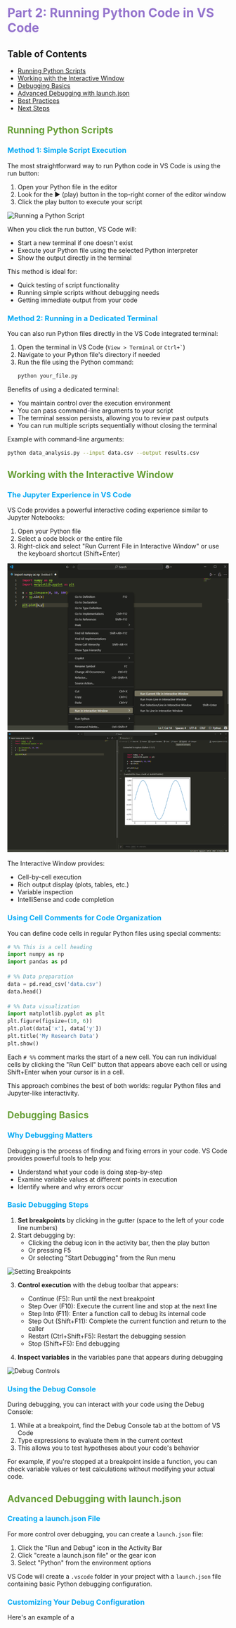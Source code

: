 # <span style="color:#9575CD">Part 2: Running Python Code in VS Code</span>

## Table of Contents
- [Running Python Scripts](#running-python-scripts)
- [Working with the Interactive Window](#working-with-the-interactive-window)
- [Debugging Basics](#debugging-basics)
- [Advanced Debugging with launch.json](#advanced-debugging-with-launchjson)
- [Best Practices](#best-practices)
- [Next Steps](#next-steps)

## <span style="color:#689F38">Running Python Scripts</span>

### <span style="color:#03A9F4">Method 1: Simple Script Execution</span>

The most straightforward way to run Python code in VS Code is using the run button:

1. Open your Python file in the editor
2. Look for the ▶️ (play) button in the top-right corner of the editor window
3. Click the play button to execute your script

![Running a Python Script](/resources/images/run-python-script.png)

When you click the run button, VS Code will:
- Start a new terminal if one doesn't exist
- Execute your Python file using the selected Python interpreter
- Show the output directly in the terminal

This method is ideal for:
- Quick testing of script functionality
- Running simple scripts without debugging needs
- Getting immediate output from your code

### <span style="color:#03A9F4">Method 2: Running in a Dedicated Terminal</span>

You can also run Python files directly in the VS Code integrated terminal:

1. Open the terminal in VS Code (`View > Terminal` or `` Ctrl+` ``)
2. Navigate to your Python file's directory if needed
3. Run the file using the Python command:
    ```bash
    python your_file.py
    ```

Benefits of using a dedicated terminal:
- You maintain control over the execution environment
- You can pass command-line arguments to your script
- The terminal session persists, allowing you to review past outputs
- You can run multiple scripts sequentially without closing the terminal

Example with command-line arguments:
```bash
python data_analysis.py --input data.csv --output results.csv
```

## <span style="color:#689F38">Working with the Interactive Window</span>

### <span style="color:#03A9F4">The Jupyter Experience in VS Code</span>

VS Code provides a powerful interactive coding experience similar to Jupyter Notebooks:

1. Open your Python file
2. Select a code block or the entire file
3. Right-click and select "Run Current File in Interactive Window" or use the keyboard shortcut (Shift+Enter)

![Interactive Window](/resources/images/interactive_window.png)
![Interactive Window](/resources/images/interactive_window2.png)

The Interactive Window provides:
- Cell-by-cell execution
- Rich output display (plots, tables, etc.)
- Variable inspection
- IntelliSense and code completion

### <span style="color:#03A9F4">Using Cell Comments for Code Organization</span>

You can define code cells in regular Python files using special comments:

```python
# %% This is a cell heading
import numpy as np
import pandas as pd

# %% Data preparation
data = pd.read_csv('data.csv')
data.head()

# %% Data visualization
import matplotlib.pyplot as plt
plt.figure(figsize=(10, 6))
plt.plot(data['x'], data['y'])
plt.title('My Research Data')
plt.show()
```

Each `# %%` comment marks the start of a new cell. You can run individual cells by clicking the "Run Cell" button that appears above each cell or using Shift+Enter when your cursor is in a cell.

This approach combines the best of both worlds: regular Python files and Jupyter-like interactivity.

## <span style="color:#689F38">Debugging Basics</span>

### <span style="color:#03A9F4">Why Debugging Matters</span>

Debugging is the process of finding and fixing errors in your code. VS Code provides powerful tools to help you:
- Understand what your code is doing step-by-step
- Examine variable values at different points in execution
- Identify where and why errors occur

### <span style="color:#03A9F4">Basic Debugging Steps</span>

1. **Set breakpoints** by clicking in the gutter (space to the left of your code line numbers)
2. Start debugging by:
    - Clicking the debug icon in the activity bar, then the play button
    - Or pressing F5
    - Or selecting "Start Debugging" from the Run menu

![Setting Breakpoints](/resources/images/setting-breakpoints.png)

3. **Control execution** with the debug toolbar that appears:
    - Continue (F5): Run until the next breakpoint
    - Step Over (F10): Execute the current line and stop at the next line
    - Step Into (F11): Enter a function call to debug its internal code
    - Step Out (Shift+F11): Complete the current function and return to the caller
    - Restart (Ctrl+Shift+F5): Restart the debugging session
    - Stop (Shift+F5): End debugging

4. **Inspect variables** in the variables pane that appears during debugging

![Debug Controls](/resources/images/debug-controls.png)

### <span style="color:#03A9F4">Using the Debug Console</span>

During debugging, you can interact with your code using the Debug Console:
1. While at a breakpoint, find the Debug Console tab at the bottom of VS Code
2. Type expressions to evaluate them in the current context
3. This allows you to test hypotheses about your code's behavior

For example, if you're stopped at a breakpoint inside a function, you can check variable values or test calculations without modifying your actual code.

## <span style="color:#689F38">Advanced Debugging with launch.json</span>

### <span style="color:#03A9F4">Creating a launch.json File</span>

For more control over debugging, you can create a `launch.json` file:

1. Click the "Run and Debug" icon in the Activity Bar
2. Click "create a launch.json file" or the gear icon
3. Select "Python" from the environment options

VS Code will create a `.vscode` folder in your project with a `launch.json` file containing basic Python debugging configuration.

### <span style="color:#03A9F4">Customizing Your Debug Configuration</span>

Here's an example of a
